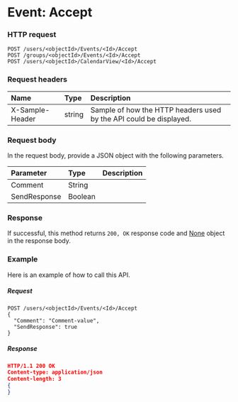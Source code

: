 # Event: Accept


### HTTP request
```http
POST /users/<objectId>/Events/<Id>/Accept
POST /groups/<objectId>/Events/<Id>/Accept
POST /users/<objectId>/CalendarView/<Id>/Accept

```
### Request headers
| Name       | Type | Description|
|:---------------|:--------|:----------|
| X-Sample-Header  | string  | Sample of how the HTTP headers used by the API could be displayed.|

### Request body
In the request body, provide a JSON object with the following parameters.

| Parameter	   | Type	|Description|
|:---------------|:--------|:----------|
|Comment|String||
|SendResponse|Boolean||

### Response
If successful, this method returns `200, OK` response code and [None](../resources/none.md) object in the response body.

### Example
Here is an example of how to call this API.
##### Request
```http
POST /users/<objectId>/Events/<Id>/Accept
{
  "Comment": "Comment-value",
  "SendResponse": true
}
```
##### Response
```json
HTTP/1.1 200 OK
Content-type: application/json
Content-length: 3
{
}
```
